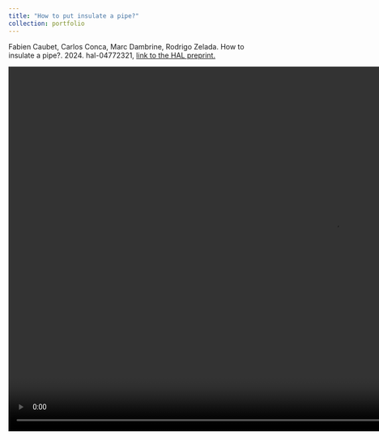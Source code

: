 ```yaml
---
title: "How to put insulate a pipe?"
collection: portfolio
---
```


Fabien Caubet, Carlos Conca, Marc Dambrine, Rodrigo Zelada. How to insulate a pipe?. 2024. hal-04772321, 
 <a href="https://hal.science/hal-04772321v1/document"> link to the HAL preprint.</a> 


<video width="1280" height="720" controls>
    <source src="/videos/Tisolant.mp4" type="video/mp4">
</video>
